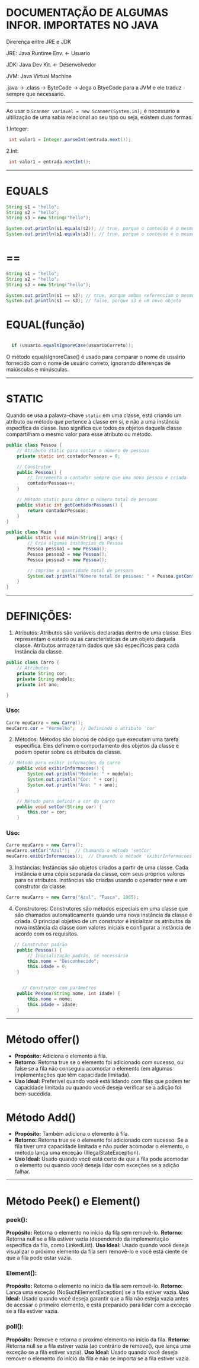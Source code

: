 # DOCUMENTAÇÃO DE ALGUMAS INFOR. IMPORTATES NO JAVA

Direrença entre JRE e JDK

JRE: Java Runtime Env. <- Usuario

JDK: Java Dev Kit. <- Desenvolvedor

JVM: Java Virtual Machine 

.java -> .class -> ByteCode -> Joga o BtyeCode para a JVM e ele traduz sempre que necessario.


----------------------------------------------------------------------------------------------------------------------------------

Ao usar o `Scanner variavel = new Scanner(System.in);` é necessario a ultilização de uma sabia relacional ao seu tipo ou seja, existem duas formas:

1.Integer:
```java
 int valor1 = Integer.parseInt(entrada.next());
 ```
2.Int:
```java
 int valor1 = entrada.nextInt();
```


----------------------------------------------------------------------------------------------------------------------------------

# EQUALS
```java
String s1 = "hello";
String s2 = "hello";
String s3 = new String("hello");

System.out.println(s1.equals(s2)); // true, porque o conteúdo é o mesmo
System.out.println(s1.equals(s3)); // true, porque o conteúdo é o mesmo
```

# ==
```java
String s1 = "hello";
String s2 = "hello";
String s3 = new String("hello");

System.out.println(s1 == s2); // true, porque ambos referenciam o mesmo literal
System.out.println(s1 == s3); // false, porque s3 é um novo objeto
```

# EQUAL(função)
```java

  if (usuario.equalsIgnoreCase(usuarioCorreto));
```
O método equalsIgnoreCase() é usado para comparar o nome de usuário fornecido com o nome de usuário correto, ignorando diferenças de maiúsculas e minúsculas.

---------------------------------------------------------------------------------------------------------------------------

# STATIC

Quando se usa a palavra-chave   `static` em uma classe, está criando um atributo ou método que pertence à classe em si, e não a uma instância específica da classe. Isso significa que todos os objetos daquela classe compartilham o mesmo valor para esse atributo ou método.

```java
public class Pessoa {
    // Atributo static para contar o número de pessoas
    private static int contadorPessoas = 0;

    // Construtor
    public Pessoa() {
        // Incrementa o contador sempre que uma nova pessoa é criada
        contadorPessoas++;
    }

    // Método static para obter o número total de pessoas
    public static int getContadorPessoas() {
        return contadorPessoas;
    }
}

public class Main {
    public static void main(String[] args) {
        // Cria algumas instâncias de Pessoa
        Pessoa pessoa1 = new Pessoa();
        Pessoa pessoa2 = new Pessoa();
        Pessoa pessoa3 = new Pessoa();

        // Imprime a quantidade total de pessoas
        System.out.println("Número total de pessoas: " + Pessoa.getContadorPessoas());
    }
}
```

---------------------------------------------------------------------------------------------------------------------------

# DEFINIÇÕES:
1. Atributos:
Atributos são variáveis declaradas dentro de uma classe. Eles representam o estado ou as características de um objeto daquela classe. Atributos armazenam dados que são específicos para cada instância da classe.

```java
public class Carro {
    // Atributos
    private String cor;
    private String modelo;
    private int ano;

}

```
### Uso:
```java
Carro meuCarro = new Carro();
meuCarro.cor = "Vermelho";  // Definindo o atributo 'cor'
```
2. Métodos:
Métodos são blocos de código que executam uma tarefa específica. Eles definem o comportamento dos objetos da classe e podem operar sobre os atributos da classe. 
```java
 // Método para exibir informações do carro
    public void exibirInformacoes() {
        System.out.println("Modelo: " + modelo);
        System.out.println("Cor: " + cor);
        System.out.println("Ano: " + ano);
    }

    // Método para definir a cor do carro
    public void setCor(String cor) {
        this.cor = cor;
    }
```
### Uso:
```java
Carro meuCarro = new Carro();
meuCarro.setCor("Azul");  // Chamando o método 'setCor'
meuCarro.exibirInformacoes();  // Chamando o método 'exibirInformacoes'
```

3. Instâncias:
Instâncias são objetos criados a partir de uma classe. Cada instância é uma cópia separada da classe, com seus próprios valores para os atributos. Instâncias são criadas usando o operador new e um construtor da classe.

```java
Carro meuCarro = new Carro("Azul", "Fusca", 1965);

```
4. Construtores: 
Construtores são métodos especiais em uma classe que são chamados automaticamente quando uma nova instância da classe é criada. O principal objetivo de um construtor é inicializar os atributos da nova instância da classe com valores iniciais e configurar a instância de acordo com os requisitos.

```java
   // Construtor padrão
    public Pessoa() {
        // Inicialização padrão, se necessário
        this.nome = "Desconhecido";
        this.idade = 0;
    }


      // Construtor com parâmetros
    public Pessoa(String nome, int idade) {
        this.nome = nome;
        this.idade = idade;
    }
```
---------------------------------------------------------------------------------------------------------------------------

# Método offer()

* **Propósito:** Adiciona o elemento à fila.
* **Retorno:** Retorna true se o elemento foi adicionado com sucesso, ou false se a fila não conseguiu acomodar o elemento (em algumas implementações que têm capacidade limitada).
* **Uso Ideal:** Preferível quando você está lidando com filas que podem ter capacidade limitada ou quando você deseja verificar se a adição foi bem-sucedida.

# Método Add()
* **Propósito:** Também adiciona o elemento à fila.
* **Retorno:** Retorna true se o elemento foi adicionado com sucesso. Se a fila tiver uma capacidade limitada e não puder acomodar o elemento, o método lança uma exceção (IllegalStateException).
* **Uso Ideal:** Usado quando você está certo de que a fila pode acomodar o elemento ou quando você deseja lidar com exceções se a adição falhar.
---------------------------------------------------------------------------------------------------------------------------
# Método Peek() e Element()

### peek():

**Propósito:** Retorna o elemento no início da fila sem removê-lo.
**Retorno:** Retorna null se a fila estiver vazia (dependendo da implementação específica da fila, como LinkedList).
**Uso Ideal:** Usado quando você deseja visualizar o próximo elemento da fila sem removê-lo e você está ciente de que a fila pode estar vazia.

### Element():

**Propósito:** Retorna o elemento no início da fila sem removê-lo.
**Retorno:** Lança uma exceção (NoSuchElementException) se a fila estiver vazia.
**Uso Ideal:** Usado quando você deseja garantir que a fila não esteja vazia antes de acessar o primeiro elemento, e está preparado para lidar com a exceção se a fila estiver vazia.

### poll():

**Propósito:** Remove e retorna o proximo elemento no início da fila.
**Retorno:** Retorna null se a fila estiver vazia (ao contrário de remove(), que lança uma exceção se a fila estiver vazia).
**Uso Ideal:** Usado quando você deseja remover o elemento do início da fila e não se importa se a fila estiver vazia.
